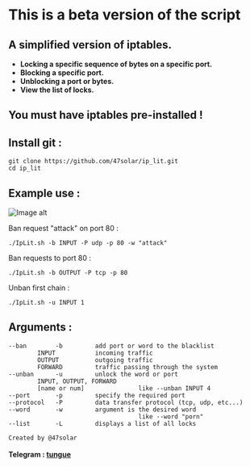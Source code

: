 # This is a beta version of the script

## A simplified version of iptables.
<a><strong><bold>
* Locking a specific sequence of bytes on a specific port.<br>
* Blocking a specific port.<br>
* Unblocking a port or bytes.<br>
* View the list of locks.<br>
</bold></strong></a>

## You must have iptables pre-installed !

## Install git :
``` Shell
git clone https://github.com/47solar/ip_lit.git
cd ip_lit
```

## Example use :

![Image alt](https://github.com/47solar/ip_lit/assets/153699315/ae7813ef-9363-4afb-8828-ce5523cce0d2)

Ban request "attack" on port 80 :
``` Shell
./IpLit.sh -b INPUT -P udp -p 80 -w "attack"
```
Ban requests to port 80 :
``` Shell
./IpLit.sh -b OUTPUT -P tcp -p 80
```
Unban first chain :
``` Shell
./IpLit.sh -u INPUT 1
```
## Arguments :
```
--ban        -b         add port or word to the blacklist
        INPUT           incoming traffic
        OUTPUT          outgoing traffic
        FORWARD         traffic passing through the system
--unban      -u         unlock the word or port
        INPUT, OUTPUT, FORWARD
        [name or num]               like --unban INPUT 4
--port       -p         specify the required port
--protocol   -P         data transfer protocol (tcp, udp, etc...)
--word       -w         argument is the desired word
                                    like --word "porn"
--list       -L         displays a list of all locks
```
```Created by @47solar```<br>
<br><strong>Telegram : <a href="https://t.me/tungueoffensive">tungue</a></strong>
